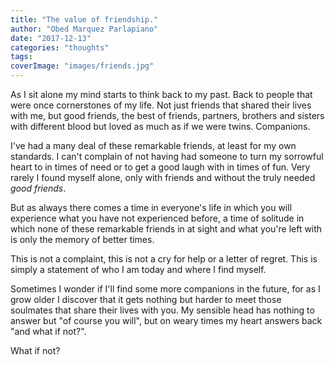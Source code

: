 ```yaml
---
title: "The value of friendship."
author: "Obed Marquez Parlapiano"
date: "2017-12-13"
categories: "thoughts"
tags:
coverImage: "images/friends.jpg"
---
```


As I sit alone my mind starts to think back to my past. Back to people that were once cornerstones of my life. Not just friends that shared their lives with me, but good friends, the best of friends, partners, brothers and sisters with different blood but loved as much as if we were twins. Companions.

I've had a many deal of these remarkable friends, at least for my own standards. I can't complain of not having had someone to turn my sorrowful heart to in times of need or to get a good laugh with in times of fun. Very rarely I found myself alone, only with friends and without the truly needed _good friends_.

But as always there comes a time in everyone's life in which you will experience what you have not experienced before, a time of solitude in which none of these remarkable friends in at sight and what you're left with is only the memory of better times.

This is not a complaint, this is not a cry for help or a letter of regret. This is simply a statement of who I am today and where I find myself.

Sometimes I wonder if I'll find some more companions in the future, for as I grow older I discover that it gets nothing but harder to meet those soulmates that share their lives with you. My sensible head has nothing to answer but "of course you will", but on weary times my heart answers back "and what if not?".

What if not?
